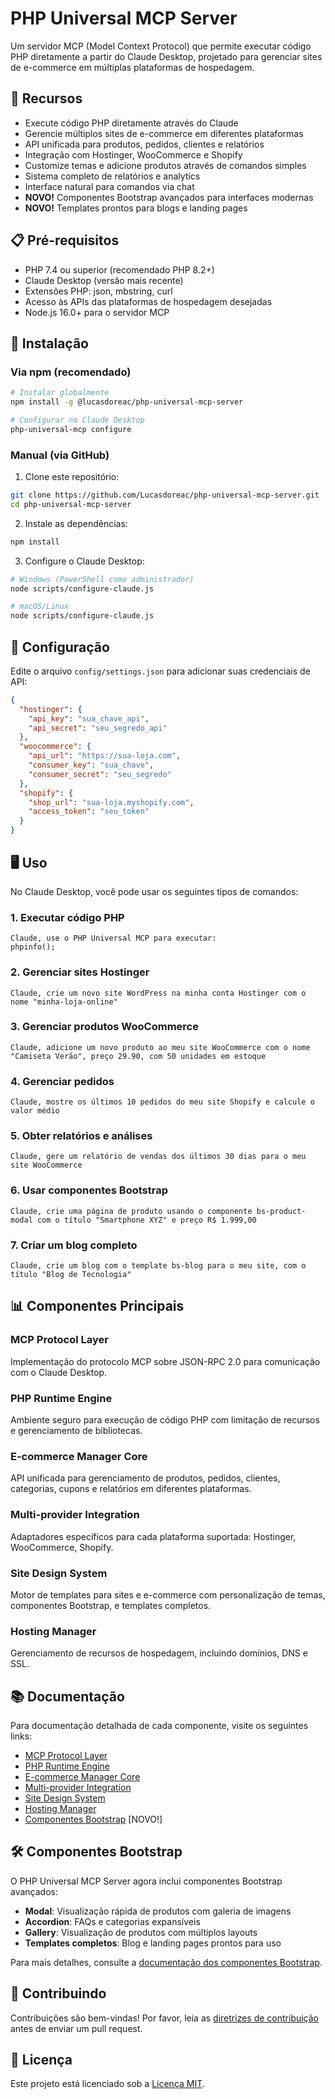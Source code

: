 # PHP Universal MCP Server

Um servidor MCP (Model Context Protocol) que permite executar código PHP diretamente a partir do Claude Desktop, projetado para gerenciar sites de e-commerce em múltiplas plataformas de hospedagem.

## 🚀 Recursos

- Execute código PHP diretamente através do Claude
- Gerencie múltiplos sites de e-commerce em diferentes plataformas
- API unificada para produtos, pedidos, clientes e relatórios
- Integração com Hostinger, WooCommerce e Shopify
- Customize temas e adicione produtos através de comandos simples
- Sistema completo de relatórios e analytics
- Interface natural para comandos via chat
- **NOVO!** Componentes Bootstrap avançados para interfaces modernas
- **NOVO!** Templates prontos para blogs e landing pages

## 📋 Pré-requisitos

- PHP 7.4 ou superior (recomendado PHP 8.2+)
- Claude Desktop (versão mais recente)
- Extensões PHP: json, mbstring, curl
- Acesso às APIs das plataformas de hospedagem desejadas
- Node.js 16.0+ para o servidor MCP

## 💾 Instalação

### Via npm (recomendado)

```bash
# Instalar globalmente
npm install -g @lucasdoreac/php-universal-mcp-server

# Configurar no Claude Desktop
php-universal-mcp configure
```

### Manual (via GitHub)

1. Clone este repositório:
```bash
git clone https://github.com/Lucasdoreac/php-universal-mcp-server.git
cd php-universal-mcp-server
```

2. Instale as dependências:
```bash
npm install
```

3. Configure o Claude Desktop:
```bash
# Windows (PowerShell como administrador)
node scripts/configure-claude.js

# macOS/Linux
node scripts/configure-claude.js
```

## 🔧 Configuração

Edite o arquivo `config/settings.json` para adicionar suas credenciais de API:

```json
{
  "hostinger": {
    "api_key": "sua_chave_api",
    "api_secret": "seu_segredo_api"
  },
  "woocommerce": {
    "api_url": "https://sua-loja.com",
    "consumer_key": "sua_chave",
    "consumer_secret": "seu_segredo"
  },
  "shopify": {
    "shop_url": "sua-loja.myshopify.com",
    "access_token": "seu_token"
  }
}
```

## 🖥️ Uso

No Claude Desktop, você pode usar os seguintes tipos de comandos:

### 1. Executar código PHP

```
Claude, use o PHP Universal MCP para executar:
phpinfo();
```

### 2. Gerenciar sites Hostinger

```
Claude, crie um novo site WordPress na minha conta Hostinger com o nome "minha-loja-online"
```

### 3. Gerenciar produtos WooCommerce

```
Claude, adicione um novo produto ao meu site WooCommerce com o nome "Camiseta Verão", preço 29.90, com 50 unidades em estoque
```

### 4. Gerenciar pedidos

```
Claude, mostre os últimos 10 pedidos do meu site Shopify e calcule o valor médio
```

### 5. Obter relatórios e análises

```
Claude, gere um relatório de vendas dos últimos 30 dias para o meu site WooCommerce
```

### 6. Usar componentes Bootstrap

```
Claude, crie uma página de produto usando o componente bs-product-modal com o título "Smartphone XYZ" e preço R$ 1.999,00
```

### 7. Criar um blog completo

```
Claude, crie um blog com o template bs-blog para o meu site, com o título "Blog de Tecnologia"
```

## 📊 Componentes Principais

### MCP Protocol Layer
Implementação do protocolo MCP sobre JSON-RPC 2.0 para comunicação com o Claude Desktop.

### PHP Runtime Engine
Ambiente seguro para execução de código PHP com limitação de recursos e gerenciamento de bibliotecas.

### E-commerce Manager Core
API unificada para gerenciamento de produtos, pedidos, clientes, categorias, cupons e relatórios em diferentes plataformas.

### Multi-provider Integration
Adaptadores específicos para cada plataforma suportada: Hostinger, WooCommerce, Shopify.

### Site Design System
Motor de templates para sites e e-commerce com personalização de temas, componentes Bootstrap, e templates completos.

### Hosting Manager
Gerenciamento de recursos de hospedagem, incluindo domínios, DNS e SSL.

## 📚 Documentação

Para documentação detalhada de cada componente, visite os seguintes links:

- [MCP Protocol Layer](docs/protocol.md)
- [PHP Runtime Engine](docs/php-runtime.md)
- [E-commerce Manager Core](modules/ecommerce/README.md)
- [Multi-provider Integration](docs/providers.md)
- [Site Design System](docs/design.md)
- [Hosting Manager](docs/hosting.md)
- [Componentes Bootstrap](docs/bootstrap-components.md) [NOVO!]

## 🛠️ Componentes Bootstrap

O PHP Universal MCP Server agora inclui componentes Bootstrap avançados:

- **Modal**: Visualização rápida de produtos com galeria de imagens
- **Accordion**: FAQs e categorias expansíveis
- **Gallery**: Visualização de produtos com múltiplos layouts
- **Templates completos**: Blog e landing pages prontos para uso

Para mais detalhes, consulte a [documentação dos componentes Bootstrap](docs/bootstrap-components.md).

## 🤝 Contribuindo

Contribuições são bem-vindas! Por favor, leia as [diretrizes de contribuição](CONTRIBUTING.md) antes de enviar um pull request.

## 📄 Licença

Este projeto está licenciado sob a [Licença MIT](LICENSE).